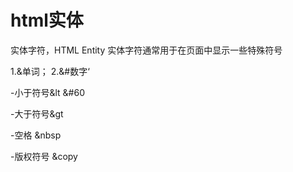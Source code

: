 # html实体

实体字符，HTML Entity
实体字符通常用于在页面中显示一些特殊符号

1.&单词；
2.&#数字‘


-小于符号&lt &#60

-大于符号&gt  

-空格 &nbsp

-版权符号 &copy
